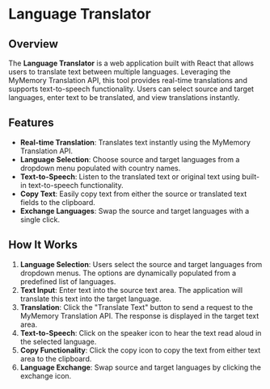 # Language Translator

## Overview

The **Language Translator** is a web application built with React that allows users to translate text between multiple languages. Leveraging the MyMemory Translation API, this tool provides real-time translations and supports text-to-speech functionality. Users can select source and target languages, enter text to be translated, and view translations instantly.

## Features

- **Real-time Translation**: Translates text instantly using the MyMemory Translation API.
- **Language Selection**: Choose source and target languages from a dropdown menu populated with country names.
- **Text-to-Speech**: Listen to the translated text or original text using built-in text-to-speech functionality.
- **Copy Text**: Easily copy text from either the source or translated text fields to the clipboard.
- **Exchange Languages**: Swap the source and target languages with a single click.

## How It Works

1. **Language Selection**: Users select the source and target languages from dropdown menus. The options are dynamically populated from a predefined list of languages.
2. **Text Input**: Enter text into the source text area. The application will translate this text into the target language.
3. **Translation**: Click the "Translate Text" button to send a request to the MyMemory Translation API. The response is displayed in the target text area.
4. **Text-to-Speech**: Click on the speaker icon to hear the text read aloud in the selected language.
5. **Copy Functionality**: Click the copy icon to copy the text from either text area to the clipboard.
6. **Language Exchange**: Swap source and target languages by clicking the exchange icon.

 
